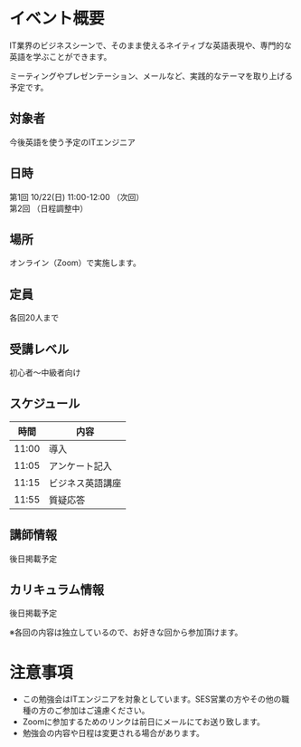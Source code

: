 # イベント概要

IT業界のビジネスシーンで、そのまま使えるネイティブな英語表現や、専門的な英語を学ぶことができます。

ミーティングやプレゼンテーション、メールなど、実践的なテーマを取り上げる予定です。

## 対象者

今後英語を使う予定のITエンジニア

## 日時

第1回 10/22(日) 11:00-12:00 （次回）  
第2回 （日程調整中）

## 場所

オンライン（Zoom）で実施します。

## 定員

各回20人まで

## 受講レベル

初心者〜中級者向け

## スケジュール

| 時間 | 内容 |
| --- | --- |
| 11:00 | 導入 |
| 11:05 | アンケート記入 |
| 11:15 | ビジネス英語講座 |
| 11:55 | 質疑応答 |

## 講師情報

後日掲載予定

## カリキュラム情報

後日掲載予定

※各回の内容は独立しているので、お好きな回から参加頂けます。

# 注意事項

* この勉強会はITエンジニアを対象としています。SES営業の方やその他の職種の方のご参加はご遠慮ください。
* Zoomに参加するためのリンクは前日にメールにてお送り致します。
* 勉強会の内容や日程は変更される場合があります。
